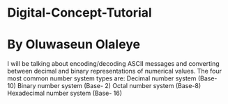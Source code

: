 # Digital-Concept-Tutorial
# By Oluwaseun Olaleye
I will be talking about encoding/decoding ASCII messages and converting between decimal and binary representations of numerical values.
The four most common number system types are:
Decimal number system (Base- 10)
Binary number system (Base- 2)
Octal number system (Base-8)
Hexadecimal number system (Base- 16)
